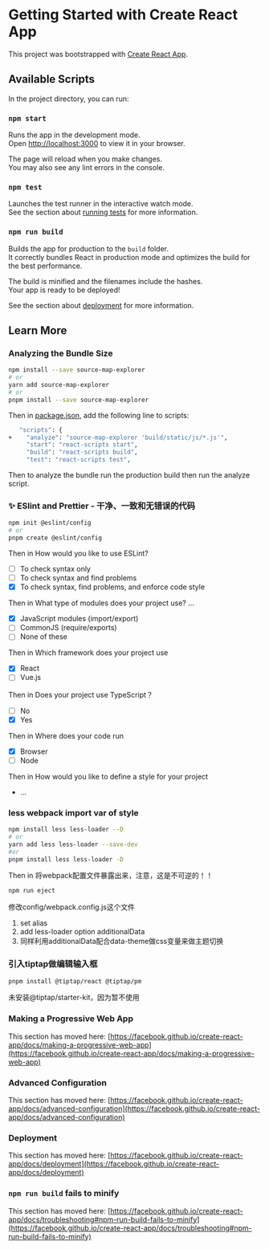 # Getting Started with Create React App

This project was bootstrapped with [Create React App](https://github.com/facebook/create-react-app).

## Available Scripts

In the project directory, you can run:

### `npm start`

Runs the app in the development mode.\
Open [http://localhost:3000](http://localhost:3000) to view it in your browser.

The page will reload when you make changes.\
You may also see any lint errors in the console.

### `npm test`

Launches the test runner in the interactive watch mode.\
See the section about [running tests](https://facebook.github.io/create-react-app/docs/running-tests) for more information.

### `npm run build`

Builds the app for production to the `build` folder.\
It correctly bundles React in production mode and optimizes the build for the best performance.

The build is minified and the filenames include the hashes.\
Your app is ready to be deployed!

See the section about [deployment](https://facebook.github.io/create-react-app/docs/deployment) for more information.


## Learn More

### Analyzing the Bundle Size

```bash
npm install --save source-map-explorer
# or
yarn add source-map-explorer
# or
pnpm install --save source-map-explorer
```

Then in [package.json](./package.json), add the following line to scripts:
```bash
   "scripts": {
+    "analyze": "source-map-explorer 'build/static/js/*.js'",
     "start": "react-scripts start",
     "build": "react-scripts build",
     "test": "react-scripts test",
```
Then to analyze the bundle run the production build then run the analyze script.


### ✨ ESlint and Prettier - 干净、一致和无错误的代码

```bash
npm init @eslint/config
# or
pnpm create @eslint/config
```

Then in How would you like to use ESLint? 
- [ ] To check syntax only
- [ ] To check syntax and find problems
- [x] To check syntax, find problems, and enforce code style

Then in What type of modules does your project use? … 
- [x] JavaScript modules (import/export)
- [ ] CommonJS (require/exports)
- [ ] None of these

Then in Which framework does your project use
- [x] React
- [ ] Vue.js

Then in Does your project use TypeScript？
- [ ] No
- [x] Yes

Then in Where does your code run
- [x] Browser
- [ ] Node

Then in How would you like to define a style for your project
- ...

### less webpack import var of style
```bash
npm install less less-loader --D
# or
yarn add less less-loader --save-dev
#or
pnpm install less less-loader -D
```
Then in 将webpack配置文件暴露出来，注意，这是不可逆的！！
```bash
npm run eject
```
修改config/webpack.config.js这个文件
1. set alias
2. add less-loader option additionalData
3. 同样利用additionalData配合data-theme做css变量来做主题切换


### 引入tiptap做编辑输入框
```bash
pnpm install @tiptap/react @tiptap/pm
```
未安装@tiptap/starter-kit，因为暂不使用




### Making a Progressive Web App

This section has moved here: [https://facebook.github.io/create-react-app/docs/making-a-progressive-web-app](https://facebook.github.io/create-react-app/docs/making-a-progressive-web-app)

### Advanced Configuration

This section has moved here: [https://facebook.github.io/create-react-app/docs/advanced-configuration](https://facebook.github.io/create-react-app/docs/advanced-configuration)

### Deployment

This section has moved here: [https://facebook.github.io/create-react-app/docs/deployment](https://facebook.github.io/create-react-app/docs/deployment)

### `npm run build` fails to minify

This section has moved here: [https://facebook.github.io/create-react-app/docs/troubleshooting#npm-run-build-fails-to-minify](https://facebook.github.io/create-react-app/docs/troubleshooting#npm-run-build-fails-to-minify)
